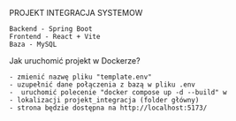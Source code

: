 PROJEKT INTEGRACJA SYSTEMOW

	Backend - Spring Boot
	Frontend - React + Vite
	Baza - MySQL

Jak uruchomić projekt w Dockerze?

	- zmienić nazwę pliku "template.env"
	- uzupełnić dane połączenia z bazą w pliku .env
	-  uruchomić polecenie "docker compose up -d --build" w 
	- lokalizacji projekt_integracja (folder główny)
	- strona będzie dostępna na http://localhost:5173/
	
